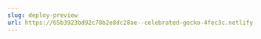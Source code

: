 ```yaml
---
slug: deploy-preview
url: https://65b3923bd92c78b2e8dc28ae--celebrated-gecko-4fec3c.netlify.app/
---
```

